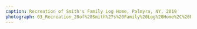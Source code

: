 ```yaml
---
caption: Recreation of Smith's Family Log Home, Palmyra, NY, 2019
photograph: 03_Recreation_20of%20Smith%27s%20Family%20Log%20Home%2C%20Palmyra%2C%20NY%2C%202019.jpg
---
```

